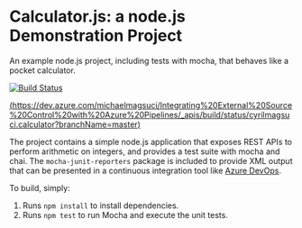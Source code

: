 Calculator.js: a node.js Demonstration Project
==============================================
An example node.js project, including tests with mocha, that behaves like
a pocket calculator.

[![Build Status](https://dev.azure.com/michaelmagsuci/Integrating%20External%20Source%20Control%20with%20Azure%20Pipelines/_apis/build/status/cyrilmagsuci.calculator?branchName=master)](https://dev.azure.com/michaelmagsuci/Integrating%20External%20Source%20Control%20with%20Azure%20Pipelines/_build/latest?definitionId=8&branchName=master)


[(https://dev.azure.com/michaelmagsuci/Integrating%20External%20Source%20Control%20with%20Azure%20Pipelines/_apis/build/status/cyrilmagsuci.calculator?branchName=master)](https://dev.azure.com/michaelmagsuci/Integrating%20External%20Source%20Control%20with%20Azure%20Pipelines/_apis/build/status/cyrilmagsuci.calculator?branchName=master)

The project contains a simple node.js application that exposes REST APIs
to perform arithmetic on integers, and provides a test suite with mocha
and chai.  The `mocha-junit-reporters` package is included to provide XML
output that can be presented in a continuous integration tool like
[Azure DevOps](https://azure.com/devops).

To build, simply:

1. Runs `npm install` to install dependencies.
2. Runs `npm test` to run Mocha and execute the unit tests.

